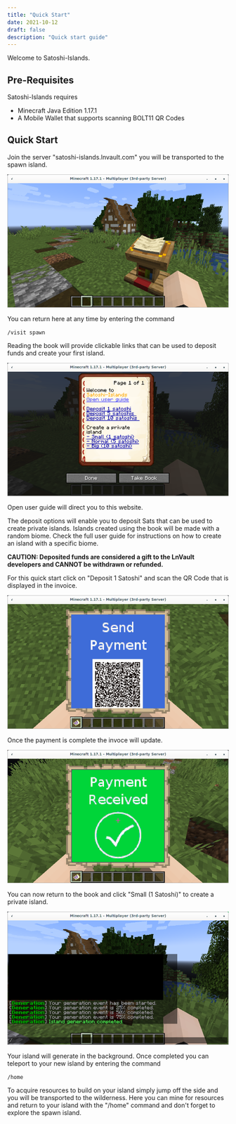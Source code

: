 ```yaml
---
title: "Quick Start"
date: 2021-10-12
draft: false
description: "Quick start guide"
---
```

Welcome to Satoshi-Islands.
<!--more-->
## Pre-Requisites

Satoshi-Islands requires
- Minecraft Java Edition 1.17.1
- A Mobile Wallet that supports scanning BOLT11 QR Codes

## Quick Start

Join the server "satoshi-islands.lnvault.com" you will be transported to the spawn island.

![Spawn](images/spawn.png)

You can return here at any time by entering the command

```console
/visit spawn
```

Reading the book will provide clickable links that can be used to deposit funds and create your first island.

![Spawn](images/welcomebook.png)

Open user guide will direct you to this website.

The deposit options will enable you to deposit Sats that can be used to create private islands. Islands created using the book will be made with a random biome. Check the full user guide for instructions on how to create an island with a specific biome.

**CAUTION: Deposited funds are considered a gift to the LnVault developers and CANNOT be withdrawn or refunded.**

For this quick start click on "Deposit 1 Satoshi" and scan the QR Code that is displayed in the invoice.

![Send Payment](images/sendpayment.png)

Once the payment is complete the invoce will update.

![Payment Received](images/paymentreceived.png)

You can now return to the book and click "Small (1 Satoshi)" to create a private island.

![Island Generation](images/islandgeneration.png)

Your island will generate in the background. Once completed you can teleport to your new island by entering the command

```console
/home
```

To acquire resources to build on your island simply jump off the side and you will be transported to the wilderness. Here you can mine for resources and return to your island with the "/home" command and don't forget to explore the spawn island.